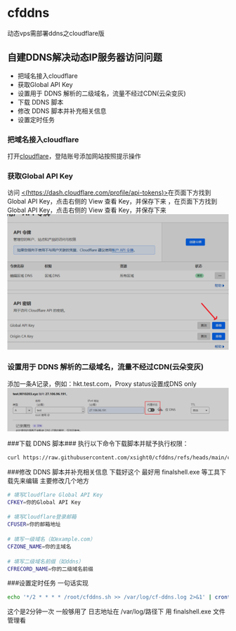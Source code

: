 # cfddns
动态vps需部署ddns之cloudflare版
## 自建DDNS解决动态IP服务器访问问题

*   把域名接入cloudflare
*   获取Global API Key
*   设置用于 DDNS 解析的二级域名，流量不经过CDN(云朵变灰)
*   下载 DDNS 脚本
*   修改 DDNS 脚本并补充相关信息
*   设置定时任务


### 把域名接入cloudflare

打开[cloudflare](https://www.cloudflare.com/zh-cn/)，登陆账号添加网站按照提示操作

### 获取Global API Key

访问 [<(https://dash.cloudflare.com/profile/api-tokens)>](https://dash.cloudflare.com/profile/api-tokens)在页面下方找到 Global API Key，点击右侧的 View 查看 Key，并保存下来 ，在页面下方找到 Global API Key，点击右侧的 View 查看 Key，并保存下来
![微信图片_20250918152507](https://raw.githubusercontent.com/xsight0/cfddns/d7fc5a924f2f431f62336a141480e6b9e86f26e2/%E5%BE%AE%E4%BF%A1%E5%9B%BE%E7%89%87_20250918152507.png)


### 设置用于 DDNS 解析的二级域名，流量不经过CDN(云朵变灰)

添加一条A记录，例如：hkt.test.com，Proxy status设置成DNS only
![截图_20250918152857](https://raw.githubusercontent.com/xsight0/cfddns/refs/heads/main/jietu_20250918152857.png)

###下载 DDNS 脚本###
执行以下命令下载脚本并赋予执行权限：

```bash
curl https://raw.githubusercontent.com/xsight0/cfddns/refs/heads/main/cfddns.sh > /root/cfddns.sh && chmod +x /root/cfddns.sh
```

###修改 DDNS 脚本并补充相关信息
下载好这个
最好用 finalshell.exe 等工具下载先来编辑
主要修改几个地方
```bash
# 填写Cloudflare Global API Key
CFKEY=你的Global API Key

# 填写Cloudflare登录邮箱
CFUSER=你的邮箱地址

# 填写一级域名（如example.com）
CFZONE_NAME=你的主域名

# 填写二级域名前缀（如ddns）
CFRECORD_NAME=你的二级域名前缀
```
###设置定时任务
一句话实现
```bash
echo '*/2 * * * * /root/cfddns.sh >> /var/log/cf-ddns.log 2>&1' | crontab -
```
这个是2分钟一次 一般够用了
日志地址在
/var/log/路径下 用 finalshell.exe 文件管理看 
